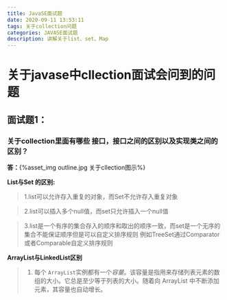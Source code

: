 ```yaml
---
title: JavaSE面试题
date: 2020-09-11 13:53:11
tags: 关于collection问题
categories: JAVASE面试题
description: 讲解关于list、set、Map
---
```


# 关于javase中cllection面试会问到的问题

## 面试题1：

### 关于collection里面有哪些 接口，接口之间的区别以及实现类之间的区别？



**答：**{%asset_img outline.jpg  关于cllection图示%}

**List与Set 的区别:**

> 1.list可以允许存入重复的对象，而Set不允许存入重复对象

> 2.list可以插入多个null值，而set只允许插入一个null值

> 3.list是一个有序的集合存入的顺序和取出的顺序一致，而set是一个无序的集合不能保证顺序但是可以自定义排序规则 例如TreeSet通过Comparator 或者Comparable自定义排序规则

**ArrayList与LinkedList区别**

> 1.  每个 `ArrayList`实例都有一个*容量*。该容量是指用来存储列表元素的数组的大小。它总是至少等于列表的大小。随着向  ArrayList 中不断添加元素，其容量也自动增长。
>
> 